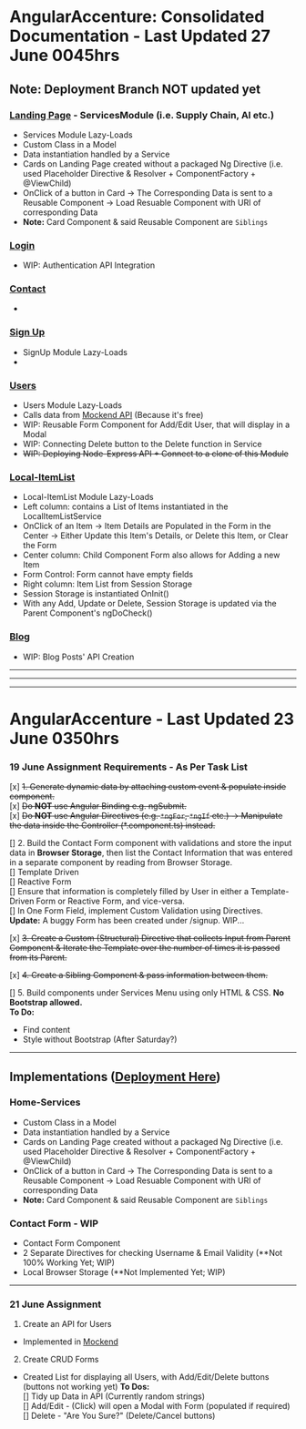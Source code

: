 # AngularAccenture: Consolidated Documentation - Last Updated 27 June 0045hrs

## Note: Deployment Branch **NOT** updated yet

### [Landing Page](https://margohpolo.github.io/angularProject/) - ServicesModule (i.e. Supply Chain, AI etc.)

- Services Module Lazy-Loads
- Custom Class in a Model
- Data instantiation handled by a Service
- Cards on Landing Page created without a packaged Ng Directive (i.e. used Placeholder Directive & Resolver + ComponentFactory + @ViewChild)
- OnClick of a button in Card -> The Corresponding Data is sent to a Reusable Component -> Load Resuable Component with URI of corresponding Data
- **Note:** Card Component & said Reusable Component are `Siblings`

### [Login](https://margohpolo.github.io/angularProject/login)

- WIP: Authentication API Integration

### [Contact](https://margohpolo.github.io/angularProject/contact)

-

### [Sign Up](https://margohpolo.github.io/angularProject/signup)

- SignUp Module Lazy-Loads
-

### [Users](https://margohpolo.github.io/angularProject/users)

- Users Module Lazy-Loads
- Calls data from [Mockend API](https://github.com/margohpolo/angularProjectAPI/blob/main/README.md) (Because it's free)
- WIP: Reusable Form Component for Add/Edit User, that will display in a Modal
- WIP: Connecting Delete button to the Delete function in Service
- ~~WIP: Deploying Node-Express API + Connect to a clone of this Module~~

### [Local-ItemList](https://margohpolo.github.io/angularProject/local-itemlist)

- Local-ItemList Module Lazy-Loads
- Left column: contains a List of Items instantiated in the LocalItemListService
- OnClick of an Item -> Item Details are Populated in the Form in the Center -> Either Update this Item's Details, or Delete this Item, or Clear the Form
- Center column: Child Component Form also allows for Adding a new Item
- Form Control: Form cannot have empty fields
- Right column: Item List from Session Storage
- Session Storage is instantiated OnInit()
- With any Add, Update or Delete, Session Storage is updated via the Parent Component's ngDoCheck()

### [Blog](https://margohpolo.github.io/angularProject/blog)

- WIP: Blog Posts' API Creation

---

---

---

# AngularAccenture - Last Updated 23 June 0350hrs

### 19 June Assignment Requirements - As Per Task List

[x] ~~1. Generate dynamic data by attaching custom event & populate inside component.~~  
[x] ~~Do **NOT** use Angular Binding e.g. ngSubmit.~~  
[x] ~~Do **NOT** use Angular Directives (e.g. `*ngFor`, `*ngIf` etc.) -> Manipulate the data inside the Controller (\*.component.ts) instead.~~

[] 2. Build the Contact Form component with validations and store the input data in **Browser Storage**, then list the Contact Information that was entered in a separate component by reading from Browser Storage.  
[] Template Driven  
[] Reactive Form  
[] Ensure that information is completely filled by User in either a Template-Driven Form or Reactive Form, and vice-versa.  
[] In One Form Field, implement Custom Validation using Directives.  
**Update:** A buggy Form has been created under /signup. WIP...

[x] ~~3. Create a Custom (Structural) Directive that collects Input from Parent Component & Iterate the Template over the number of times it is passed from its Parent.~~

[x] ~~4. Create a Sibling Component & pass information between them.~~

[] 5. Build components under Services Menu using only HTML & CSS. **No Bootstrap allowed.**  
**To Do:**

- Find content
- Style without Bootstrap (After Saturday?)

---

## Implementations ([Deployment Here](https://margohpolo.github.io/angularProject/))

### Home-Services

- Custom Class in a Model
- Data instantiation handled by a Service
- Cards on Landing Page created without a packaged Ng Directive (i.e. used Placeholder Directive & Resolver + ComponentFactory + @ViewChild)
- OnClick of a button in Card -> The Corresponding Data is sent to a Reusable Component -> Load Resuable Component with URI of corresponding Data
- **Note:** Card Component & said Reusable Component are `Siblings`

### Contact Form - **WIP**

- Contact Form Component
- 2 Separate Directives for checking Username & Email Validity (\*\*Not 100% Working Yet; WIP)
- Local Browser Storage (\*\*Not Implemented Yet; WIP)

---

### 21 June Assignment

1. Create an API for Users

- Implemented in [Mockend](https://mockend.com/margohpolo/angularProjectAPI/users)

2. Create CRUD Forms

- Created List for displaying all Users, with Add/Edit/Delete buttons (buttons not working yet)
  **To Dos:**  
  [] Tidy up Data in API (Currently random strings)  
   [] Add/Edit - (Click) will open a Modal with Form (populated if required)  
   [] Delete - "Are You Sure?" (Delete/Cancel buttons)
